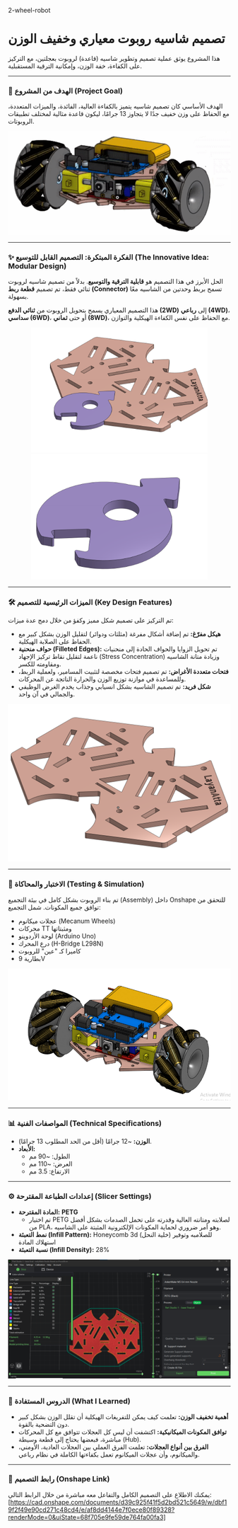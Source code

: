 2-wheel-robot
# تصميم شاسيه روبوت معياري وخفيف الوزن

هذا المشروع يوثق عملية تصميم وتطوير شاسيه (قاعدة) لروبوت بعجلتين، مع التركيز على الكفاءة، خفة الوزن، وإمكانية الترقية المستقبلية.

---

### 🎯 الهدف من المشروع (Project Goal)

الهدف الأساسي كان تصميم شاسيه يتميز بالكفاءة العالية، الفائدة، والميزات المتعددة، مع الحفاظ على وزن خفيف جدًا لا يتجاوز 13 جرامًا، ليكون قاعدة مثالية لمختلف تطبيقات الروبوتات.

![الصورة المتحركة](LayanAtta.gif)




---

### ✨ الفكرة المبتكرة: التصميم القابل للتوسيع (The Innovative Idea: Modular Design)

الحل الأبرز في هذا التصميم هو **قابلية الترقية والتوسيع**. بدلاً من تصميم شاسيه لروبوت ثنائي فقط، تم تصميم **قطعة ربط (Connector)** تسمح بربط وحدتين من الشاسيه معًا بسهولة.

هذا التصميم المعياري يسمح بتحويل الروبوت من **ثنائي الدفع (2WD)** إلى **رباعي (4WD)**، **سداسي (6WD)**، أو حتى **ثماني (8WD)**، مع الحفاظ على نفس الكفاءة الهيكلية والتوازن.


<p align="center">
  <img src="PartStudio(3).png" width="400" />
  <img src="PartStudio(2).png" width="400" />
</p>


---

### 🛠️ الميزات الرئيسية للتصميم (Key Design Features)

تم التركيز على تصميم شكل مميز وكفؤ من خلال دمج عدة ميزات:
* **هيكل مفرّغ:** تم إضافة أشكال مفرغة (مثلثات ودوائر) لتقليل الوزن بشكل كبير مع الحفاظ على الصلابة الهيكلية.
* **حواف منحنية (Filleted Edges):** تم تحويل الزوايا والحواف الحادة إلى منحنيات ناعمة لتقليل نقاط تركيز الإجهاد (Stress Concentration) وزيادة متانة الشاسيه ومقاومته للكسر.
* **فتحات متعددة الأغراض:** تم تصميم فتحات مخصصة لتثبيت المسامير، ولعملية الربط، وللمساعدة في موازنة توزيع الوزن والحرارة الناتجة عن المحركات.
* **شكل فريد:** تم تصميم الشاسيه بشكل انسيابي وجذاب يخدم الغرض الوظيفي والجمالي في آن واحد.

![](PartStudio(1).png)

---

### 🔬 الاختبار والمحاكاة (Testing & Simulation)

تم بناء الروبوت بشكل كامل في بيئة التجميع (Assembly) داخل Onshape للتحقق من توافق جميع المكونات. شمل التجميع:
* عجلات ميكانوم (Mecanum Wheels)
* محركات TT ومثبتاتها
* لوحة الأردوينو (Arduino Uno)
* درع المحرك (H-Bridge L298N)
* كاميرا كـ "عين" للروبوت
* بطارية 9V

![robot](assembly.png)

---

### 📊 المواصفات الفنية (Technical Specifications)

* **الوزن:** ~12 جرامًا (أقل من الحد المطلوب 13 جرامًا).
* **الأبعاد:**
    * الطول: ~90 مم
    * العرض: ~110 مم
    * الارتفاع: 3.5 مم

---

### ⚙️ إعدادات الطباعة المقترحة (Slicer Settings)

* **المادة المقترحة:** **PETG**
    * تم اختيار PETG لصلابته ومتانته العالية وقدرته على تحمل الصدمات بشكل أفضل من PLA، وهو أمر ضروري لحماية المكونات الإلكترونية المثبتة على الشاسيه.
* **نمط التعبئة (Infill Pattern):** Honeycomb 3d (خلية النحل) للصلامبه وتوفير استهلاك المادة
* **نسبة التعبئة (Infill Density):** 28%

![صورة لإعدادات ووزن الشاسيه من AnkerMake Studio](ankermake.png)

---

### 🧠 الدروس المستفادة (What I Learned)

* **أهمية تخفيف الوزن:** تعلمت كيف يمكن للتفريغات الهيكلية أن تقلل الوزن بشكل كبير دون التضحية بالقوة.
* **توافق المكونات الميكانيكية:** اكتشفت أن ليس كل العجلات تتوافق مع كل المحركات مباشرة، فبعضها يحتاج إلى قطعة وسيطة (Hub).
* **الفرق بين أنواع العجلات:** تعلمت الفرق العملي بين العجلات العادية، الأومني، والميكانوم، وأن عجلات الميكانوم تعمل بكفاءتها الكاملة في نظام رباعي.

---

### 🔗 رابط التصميم (Onshape Link)

يمكنك الاطلاع على التصميم الكامل والتفاعل معه مباشرة من خلال الرابط التالي:
[https://cad.onshape.com/documents/d39c925f41f5d2bd521c5649/w/dbf19f2f49e90cd271c48cd4/e/af8dd4144e7f0ece80f89328?renderMode=0&uiState=68f705e9fe59de764fa00fa3]

